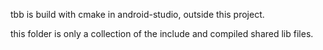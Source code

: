 tbb is build with cmake in android-studio, outside this project.

this folder is only a collection of the include and compiled shared lib files.
